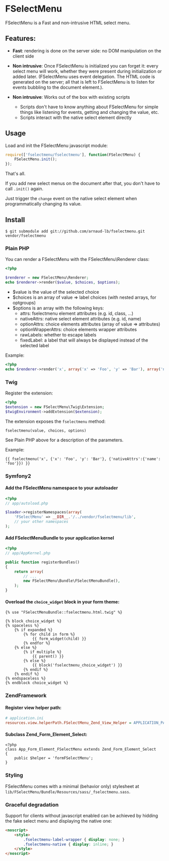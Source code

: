 FSelectMenu
===========

FSelectMenu is a Fast and non-intrusive HTML select menu.

## Features:

- **Fast**: rendering is done on the server side: no DOM manipulation on the client side

- **Non intrusive**: Once FSelectMenu is initialized you can forget it: every select menu will work, whether they were present during initialization or added later. (FSelectMenu uses event delegation. The HTML code is generated on the server; all that is left to FSelectMenu is to listen for events bubbling to the document element.).

- **Non intrusive**: Works out of the box with existing scripts
   - Scripts don't have to know anything about FSelectMenu for simple things like listening for events, getting and changing the value, etc.
   - Scripts interact with the native select element directly

Usage
-----

Load and init the FSelectMenu javascript module:

``` javascript
require(['fselectmenu/fselectmenu'], function(FSelectMenu) {
    FSelectMenu.init();
});
```

That's all.

If you add new select menus on the document after that, you don't have to call `.init()` again.

Just trigger the `change` event on the native select element when programmatically changing its value.

Install
-------

```
$ git submodule add git://github.com/arnaud-lb/fselectmenu.git vendor/fselectmenu
```

### Plain PHP

You can render a FSelectMenu with the FSelectMenu\Renderer class:

``` php
<?php

$renderer = new FSelectMenu\Renderer;
echo $renderer->render($value, $choices, $options);
```

 - $value is the value of the selected choice
 - $choices is an array of value => label choices (with nested arrays, for optgroups)
 - $options is an array with the following keys:
   - attrs: fselectmenu element attributes (e.g. id, class, ...)
   - nativeAttrs: native select element attributes (e.g. id, name)
   - optionAttrs: choice elements attributes (array of value => attributes)
   - optionWrapperAttrs: choice elements wrapper attributes
   - rawLabels: whether to escape labels
   - fixedLabel: a label that will always be displayed instead of the selected label

Example:

``` php
<?php
echo $renderer->render('x', array('x' => 'Foo', 'y' => 'Bar'), array('nativeAttrs' => array('name' => 'foo')));
```

### Twig

Register the extension:

``` php
<?php
$extension = new FSelectMenu\Twig\Extension;
$twigEnvironment->addExtension($extension);
```

The extension exposes the `fselectmenu` method:

    fselectmenu(value, choices, options)

See Plain PHP above for a description of the parameters.

Example:

``` jinja
{{ fselectmenu('x', {'x': 'Foo', 'y': 'Bar'}, {'nativeAttrs':{'name': 'foo'}}) }}
```

### Symfony2

#### Add the FSelectMenu namespace to your autoloader

``` php
<?php
// app/autoload.php

$loader->registerNamespaces(array(
    'FSelectMenu' => __DIR__.'/../vendor/fselectmenu/lib',
    // your other namespaces
);
```

#### Add FSelectMenuBundle to your application kernel

``` php
<?php
// app/AppKernel.php

public function registerBundles()
{
    return array(
        // ...
        new FSelectMenu\Bundle\FSelectMenuBundle(),
    );
}
```

#### Overload the `choice_widget` block in your form theme:

``` jinja
{% use "FSelectMenuBundle::fselectmenu.html.twig" %}

{% block choice_widget %}
{% spaceless %}
    {% if expanded %}
        {% for child in form %}
            {{ form_widget(child) }}
        {% endfor %}
    {% else %}
        {% if multiple %}
            {{ parent() }}
        {% else %}
            {{ block('fselectmenu_choice_widget') }}
        {% endif %}
    {% endif %}
{% endspaceless %}
{% endblock choice_widget %}
```

### ZendFramework

#### Register view helper path:

``` ini
# application.ini
resources.view.helperPath.FSelectMenu_Zend_View_Helper = APPLICATION_PATH "/../vendor/fselectmenu/lib/FSelectMenu/Zend/View/Helper"
```

#### Subclass Zend_Form_Element_Select:

```
<?php
class App_Form_Element_FSelectMenu extends Zend_Form_Element_Select
{
    public $helper = 'formFSelectMenu';
}
```

### Styling

FSelectMenu comes with a minimal (behavior only) stylesheet at `lib/FSelectMenu/Bundle/Resources/sass/_fselectmenu.sass`.

### Graceful degradation

Support for clients without javascript enabled can be achieved by hidding the fake select menu and displaying the native one:

``` html
<noscript>
    <style>
        .fselectmenu-label-wrapper { display: none; }
        .fselectmenu-native { display: inline; }
    </style>
</noscript>
```

